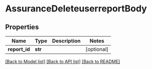 # AssuranceDeleteuserreportBody

## Properties
Name | Type | Description | Notes
------------ | ------------- | ------------- | -------------
**report_id** | **str** |  | [optional] 

[[Back to Model list]](../README.md#documentation-for-models) [[Back to API list]](../README.md#documentation-for-api-endpoints) [[Back to README]](../README.md)

